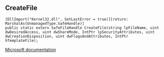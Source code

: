 ## CreateFile

```
[DllImport("Kernel32.dll", SetLastError = true)][return: MarshalAs(UnmanagedType.SafeHandle)]
public static extern SafeFileHandle CreateFile(string lpFileName, uint dwDesiredAccess, uint dwShareMode, IntPtr lpSecurityAttributes, uint dwCreationDisposition, uint dwFlagsAndAttributes, IntPtr hTemplateFile);
```

[Microsoft documentation](https://docs.microsoft.com/en-us/windows/win32/api/fileapi/nf-fileapi-createfile)
